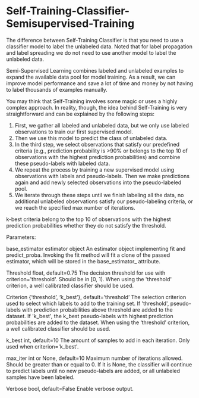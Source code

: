# Self-Training-Classifier-Semisupervised-Training
The difference between Self-Training Classifier is that you need to use a classifier model to label the unlabeled data. Noted that for label propagation and label spreading we do not need to use another model to label the unlabeled data.

Semi-Supervised Learning combines labeled and unlabeled examples to expand the available data pool for model training. As a result, we can improve model performance and save a lot of time and money by not having to label thousands of examples manually.

You may think that Self-Training involves some magic or uses a highly complex approach. In reality, though, the idea behind Self-Training is very straightforward and can be explained by the following steps:

1.	First, we gather all labeled and unlabeled data, but we only use labeled observations to train our first supervised model.
2.	Then we use this model to predict the class of unlabeled data.
3.	In the third step, we select observations that satisfy our predefined criteria (e.g., prediction probability is >90% or belongs to the top 10 of observations with the highest prediction probabilities) and combine these pseudo-labels with labeled data.
4.	We repeat the process by training a new supervised model using observations with labels and pseudo-labels. Then we make predictions again and add newly selected observations into the pseudo-labeled pool.
5.	We iterate through these steps until we finish labeling all the data, no additional unlabeled observations satisfy our pseudo-labeling criteria, or we reach the specified max number of iterations.

k-best criteria belong to the top 10 of observations with the highest prediction probabilities whether they do not satisfy the threshold. 

Parameters: 

base_estimator estimator object
An estimator object implementing fit and predict_proba. Invoking the fit method will fit a clone of the passed estimator, which will be stored in the base_estimator_ attribute.

Threshold float, default=0.75
The decision threshold for use with criterion='threshold'. Should be in [0, 1). When using the 'threshold' criterion, a well calibrated classifier should be used.

Criterion {‘threshold’, ‘k_best’}, default=’threshold’
The selection criterion used to select which labels to add to the training set. If 'threshold', pseudo-labels with prediction probabilities above threshold are added to the dataset. If 'k_best', the k_best pseudo-labels with highest prediction probabilities are added to the dataset. When using the ‘threshold’ criterion, a well calibrated classifier should be used.

k_best int, default=10
The amount of samples to add in each iteration. Only used when criterion='k_best'.

max_iter int or None, default=10
Maximum number of iterations allowed. Should be greater than or equal to 0. If it is None, the classifier will continue to predict labels until no new pseudo-labels are added, or all unlabeled samples have been labeled.

Verbose bool, default=False
Enable verbose output.
